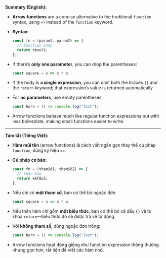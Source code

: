 **Summary (English):**

* **Arrow functions** are a concise alternative to the traditional `function` syntax, using `=>` instead of the `function` keyword.
* **Syntax:**

  ```js
  const fn = (param1, param2) => {
    // function body
    return result;
  };
  ```
* If there’s **only one parameter**, you can drop the parentheses:

  ```js
  const square = x => x * x;
  ```
* If the body is **a single expression**, you can omit both the braces `{}` and the `return` keyword; that expression’s value is returned automatically.
* For **no parameters**, use empty parentheses:

  ```js
  const horn = () => console.log("Toot");
  ```
* Arrow functions behave much like regular function expressions but with less boilerplate, making small functions easier to write.

---

**Tóm tắt (Tiếng Việt):**

* **Hàm mũi tên** (arrow functions) là cách viết ngắn gọn thay thế cú pháp `function`, dùng ký hiệu `=>`.
* **Cú pháp cơ bản:**

  ```js
  const fn = (thamSố1, thamSố2) => {
    // thân hàm
    return kếtQuả;
  };
  ```
* Nếu chỉ có **một tham số**, bạn có thể bỏ ngoặc đơn:

  ```js
  const square = x => x * x;
  ```
* Nếu thân hàm chỉ gồm **một biểu thức**, bạn có thể bỏ cả dấu `{}` và từ khóa `return`—biểu thức đó sẽ được trả về tự động.
* Với **không tham số**, dùng ngoặc đơn trống:

  ```js
  const horn = () => console.log("Toot");
  ```
* Arrow functions hoạt động giống như function expression thông thường nhưng gọn hơn, rất tiện để viết các hàm nhỏ.
